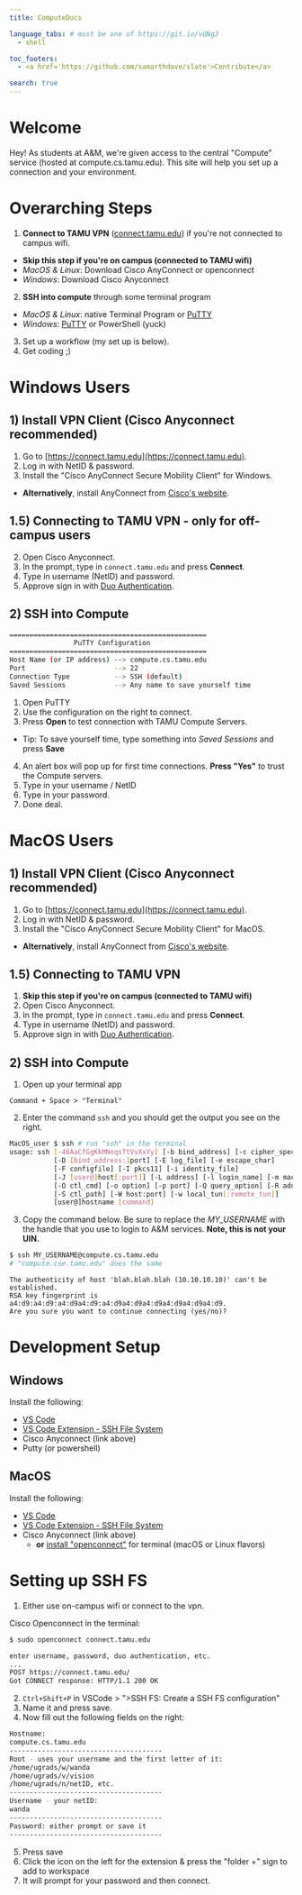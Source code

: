 ```yaml
---
title: ComputeDocs

language_tabs: # must be one of https://git.io/vQNgJ
  - shell

toc_footers:
  - <a href='https://github.com/samarthdave/slate'>Contribute</a>

search: true
---
```


# Welcome

Hey! As students at A&M, we're given access to the central "Compute" service (hosted at compute.cs.tamu.edu). This site will help you set up a connection and your environment.

# Overarching Steps
1. **Connect to TAMU VPN** ([connect.tamu.edu](https://connect.tamu.edu)) if you're not connected to campus wifi.
  - **Skip this step if you're on campus (connected to TAMU wifi)**
  - *MacOS & Linux*: Download Cisco AnyConnect or openconnect
  - *Windows*: Download Cisco Anyconnect
2. **SSH into compute** through some terminal program
  - *MacOS & Linux*: native Terminal Program or [PuTTY](https://www.chiark.greenend.org.uk/~sgtatham/putty/latest.html)
  - *Windows*: [PuTTY](https://www.chiark.greenend.org.uk/~sgtatham/putty/latest.html) or PowerShell (yuck)
3. Set up a workflow (my set up is below).
4. Get coding ;)

# Windows Users

## 1) Install VPN Client (Cisco Anyconnect recommended)
1. Go to [https://connect.tamu.edu](https://connect.tamu.edu).
2. Log in with NetID & password.
3. Install the "Cisco AnyConnect Secure Mobility Client" for Windows.
  - **Alternatively**, install AnyConnect from [Cisco's website](https://www.cisco.com/c/en/us/support/security/anyconnect-secure-mobility-client-v4-x/model.html#~tab-downloads).

## 1.5) Connecting to TAMU VPN - only for off-campus users
2. Open Cisco Anyconnect.
3. In the prompt, type in `connect.tamu.edu` and press **Connect**.
4. Type in username (NetID) and password.
5. Approve sign in with [Duo Authentication](https://apps.apple.com/us/app/duo-mobile/id422663827).

## 2) SSH into Compute

```bash
=================================================
                PuTTY Configuration
=================================================
Host Name (or IP address) --> compute.cs.tamu.edu
Port                      --> 22
Connection Type           --> SSH (default)
Saved Sessions            --> Any name to save yourself time
```

1. Open PuTTY
2. Use the configuration on the right to connect.
3. Press **Open** to test connection with TAMU Compute Servers.
  - Tip: To save yourself time, type something into *Saved Sessions* and press **Save**
4. An alert box will pop up for first time connections. **Press "Yes"** to trust the Compute servers.
5. Type in your username / NetID
6. Type in your password.
7. Done deal.

# MacOS Users

## 1) Install VPN Client (Cisco Anyconnect recommended)
1. Go to [https://connect.tamu.edu](https://connect.tamu.edu).
2. Log in with NetID & password.
3. Install the "Cisco AnyConnect Secure Mobility Client" for MacOS.
  - **Alternatively**, install AnyConnect from [Cisco's website](https://www.cisco.com/c/en/us/support/security/anyconnect-secure-mobility-client-v4-x/model.html#~tab-downloads).

## 1.5) Connecting to TAMU VPN
1. **Skip this step if you're on campus (connected to TAMU wifi)**
2. Open Cisco Anyconnect.
3. In the prompt, type in `connect.tamu.edu` and press **Connect**.
4. Type in username (NetID) and password.
5. Approve sign in with [Duo Authentication](https://apps.apple.com/us/app/duo-mobile/id422663827).

## 2) SSH into Compute
1. Open up your terminal app
```
Command + Space > "Terminal"
```

2. Enter the command ```ssh``` and you should get the output you see on the right.

```bash
MacOS_user $ ssh # run "ssh" in the terminal
usage: ssh [-46AaCfGgKkMNnqsTtVvXxYy] [-b bind_address] [-c cipher_spec]
           [-D [bind_address:]port] [-E log_file] [-e escape_char]
           [-F configfile] [-I pkcs11] [-i identity_file]
           [-J [user@]host[:port]] [-L address] [-l login_name] [-m mac_spec]
           [-O ctl_cmd] [-o option] [-p port] [-Q query_option] [-R address]
           [-S ctl_path] [-W host:port] [-w local_tun[:remote_tun]]
           [user@]hostname [command]
```

3. Copy the command below. Be sure to replace the *MY_USERNAME* with the handle that you use to login to A&M services. **Note, this is not your UIN.**

```bash
$ ssh MY_USERNAME@compute.cs.tamu.edu
# "compute.cse.tamu.edu" does the same
```

```
The authenticity of host 'blah.blah.blah (10.10.10.10)' can't be established.
RSA key fingerprint is a4:d9:a4:d9:a4:d9a4:d9:a4:d9a4:d9a4:d9a4:d9a4:d9a4:d9.
Are you sure you want to continue connecting (yes/no)?
```

# Development Setup

## Windows

Install the following:

- [VS Code](https://code.visualstudio.com/Download)
- [VS Code Extension - SSH File System](https://marketplace.visualstudio.com/items?itemName=Kelvin.vscode-sshfs)
- Cisco Anyconnect (link above)
- Putty (or powershell)

## MacOS

Install the following:
- [VS Code](https://code.visualstudio.com/Download)
- [VS Code Extension - SSH File System](https://marketplace.visualstudio.com/items?itemName=Kelvin.vscode-sshfs)
- Cisco Anyconnect (link above)
  - **or** [install "openconnect"](https://people.eng.unimelb.edu.au/lucasjb/archive/oc_old.html) for terminal (macOS or Linux flavors)

# Setting up SSH FS

1. Either use on-campus wifi or connect to the vpn.

Cisco Openconnect in the terminal:

```bash
$ sudo openconnect connect.tamu.edu

enter username, password, duo authentication, etc.
...
POST https://connect.tamu.edu/
Got CONNECT response: HTTP/1.1 200 OK
```

2. `Ctrl+Shift+P` in VSCode > ">SSH FS: Create a SSH FS configuration"
3. Name it and press save.
4. Now fill out the following fields on the right:

```bash
Hostname:
compute.cs.tamu.edu
--------------------------------------
Root - uses your username and the first letter of it:
/home/ugrads/w/wanda
/home/ugrads/v/vision
/home/ugrads/n/netID, etc.
--------------------------------------
Username - your netID:
wanda
--------------------------------------
Password: either prompt or save it
--------------------------------------
```

5. Press save
6. Click the icon on the left for the extension & press the "folder +" sign to add to workspace
7. It will prompt for your password and then connect.
